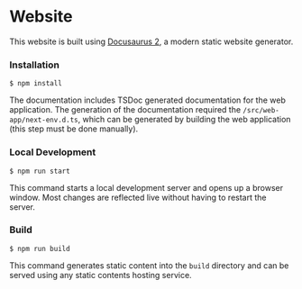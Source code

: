 # Website

This website is built using [Docusaurus 2](https://docusaurus.io/), a modern
static website generator.

### Installation

```
$ npm install
```

The documentation includes TSDoc generated documentation for the web
application. The generation of the documentation required the
`/src/web-app/next-env.d.ts`, which can be generated by building the web
application (this step must be done manually).

### Local Development

```
$ npm run start
```

This command starts a local development server and opens up a browser window.
Most changes are reflected live without having to restart the server.

### Build

```
$ npm run build
```

This command generates static content into the `build` directory and can be
served using any static contents hosting service.
